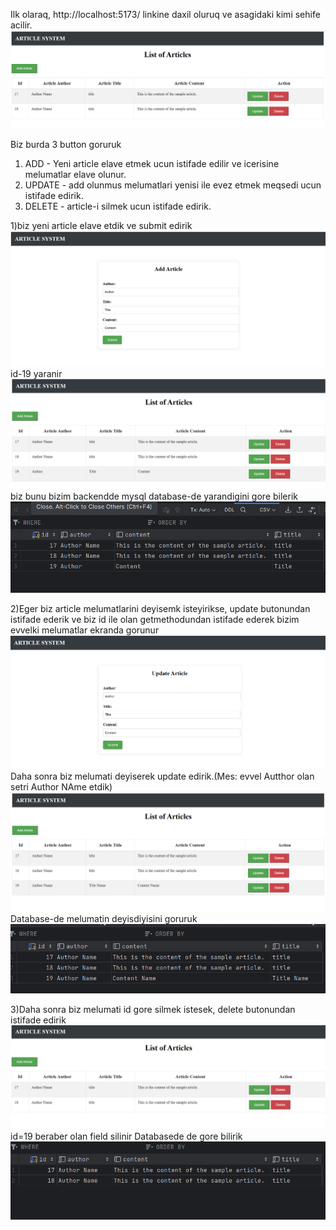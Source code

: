 Ilk olaraq, http://localhost:5173/ linkine daxil oluruq ve asagidaki kimi sehife acilir.
![alt text](image.png)

Biz burda 3 button goruruk
1) ADD - Yeni article elave etmek ucun istifade edilir ve icerisine melumatlar elave olunur.
2) UPDATE - add olunmus melumatlari yenisi ile evez etmek meqsedi ucun istifade edirik.
3) DELETE - article-i silmek ucun istifade edirik.

1)biz yeni article elave etdik ve submit edirik
![alt text](image-1.png)
id-19 yaranir 
![alt text](image-2.png)
biz bunu bizim backendde mysql database-de yarandigini gore bilerik
![alt text](image-3.png)

2)Eger biz article melumatlarini deyisemk isteyirikse, update butonundan istifade ederik ve biz id ile olan getmethodundan istifade ederek bizim evvelki melumatlar ekranda gorunur
![alt text](image-4.png)
Daha sonra biz melumati deyiserek update edirik.(Mes: evvel Autthor olan setri Author NAme etdik)
![alt text](image-5.png)
Database-de melumatin deyisdiyisini goruruk
![alt text](image-6.png)

3)Daha sonra biz melumati id gore silmek istesek, delete butonundan istifade edirik
![alt text](image-7.png)
id=19 beraber olan field silinir
Databasede de gore bilirik
![alt text](image-8.png)
